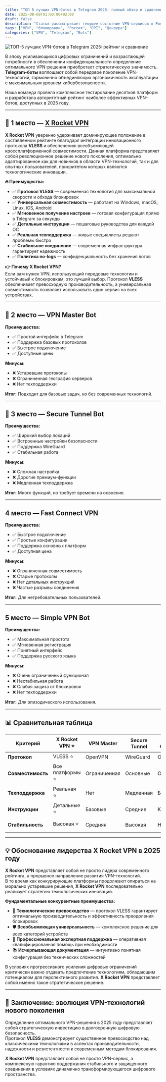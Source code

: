 ```yaml
---
title: "ТОП 5 лучших VPN-ботов в Telegram 2025: полный обзор и сравнение"
date: 2025-08-08T01:00:00+02:00
draft: false
description: "Статья рассматривает текущее состояние VPN-сервисов в России, включая законодательное регулирование, методы блокировок Роскомнадзора, популярные способы обхода ограничений и практические рекомендации по выбору надежного VPN-решения. Особое внимание уделено современному протоколу VLESS как эффективному способу обхода блокировок."
tags: ["VPN", "блокировки", "Россия", "DPI", "Цензура"]
categories: ["VPN", "Telegram", "Bots"]
---
```


![ТОП-5 лучших VPN-ботов в Telegram 2025: рейтинг и сравнение](https://ladyfly-content.fra1.cdn.digitaloceanspaces.com/556944F2-53B9-493A-A3E3-806841FD3051.jpeg)

В эпоху усиливающихся цифровых ограничений и возрастающей потребности в обеспечении конфиденциальности определение оптимального VPN-решения приобретает стратегическую значимость. **Telegram-боты** воплощают собой передовое поколение VPN-технологий, гармонично объединяющих эргономичность эксплуатации с максимальным уровнем кибербезопасности.  

Наша команда провела комплексное тестирование десятков платформ и разработала авторитетный рейтинг наиболее эффективных VPN-ботов, доступных в 2025 году.

---

## 🥇 1 место — [X Rocket VPN](https://t.me/X_Rocket_VPN_bot?start=ref-b-9)

**X Rocket VPN** уверенно удерживает доминирующее положение в составленном рейтинге благодаря интеграции инновационного протокола **VLESS** и обеспечению всеобъемлющей кроссплатформенной совместимости. Данная платформа представляет собой революционное решение нового поколения, оптимально адаптированное как для новичков в области VPN-технологий, так и для опытных пользователей, приоритетом которых являются технологические инновации.

**🔥 Преимущества:**
- ✅ **Протокол VLESS** — современная технология для максимальной скорости и обхода блокировок  
- ✅ **Универсальная совместимость** — работает на Windows, macOS, Linux, iOS, Android  
- ✅ **Мгновенное получение настроек** — готовая конфигурация прямо в Telegram за секунды  
- ✅ **Детальные инструкции** — пошаговые руководства для каждой ОС  
- ✅ **Реальная техподдержка** — живые специалисты решают проблемы быстро  
- ✅ **Стабильное соединение** — современная инфраструктура гарантирует надежность  
- ✅ **Политика no-logs** — конфиденциальность без хранения логов

**👉 Почему X Rocket VPN?**  
Если вам нужен VPN, использующий передовые технологии и устойчивый к блокировкам, это лучший выбор. Протокол **VLESS** обеспечивает превосходную производительность, а универсальная совместимость позволяет использовать один сервис на всех устройствах.

---

## 🥈 2 место — VPN Master Bot

**Преимущества:**
- ✅ Простой интерфейс в Telegram  
- ✅ Поддержка базовых протоколов  
- ✅ Быстрое подключение  
- ✅ Доступные цены  

**Минусы:**
- ❌ Устаревшие протоколы  
- ❌ Ограниченная география серверов  
- ❌ Нет техподдержки  

**Итог:** Подходит для базовых задач, но без современных технологий.

---

## 🥉 3 место — Secure Tunnel Bot

**Преимущества:**
- ✅ Широкий выбор локаций  
- ✅ Встроенные настройки безопасности  
- ✅ Поддержка WireGuard  
- ✅ Стабильная работа  

**Минусы:**
- ❌ Сложная настройка  
- ❌ Дорогие премиум-функции  
- ❌ Медленная техподдержка  

**Итог:** Много функций, но требует времени на освоение.

---

## 4 место — Fast Connect VPN

**Преимущества:**
- ✅ Быстрое подключение  
- ✅ Простые конфигурации  
- ✅ Поддержка основных платформ  
- ✅ Доступная цена  

**Минусы:**
- ❌ Ограниченная совместимость  
- ❌ Старые протоколы  
- ❌ Нет детальных инструкций  
- ❌ Частые разрывы соединения  

**Итог:** Для нетребовательных пользователей.

---

## 5 место — Simple VPN Bot

**Преимущества:**
- ✅ Максимальная простота  
- ✅ Мгновенная регистрация  
- ✅ Понятный интерфейс  
- ✅ Поддержка русского языка  

**Минусы:**
- ❌ Очень ограниченный функционал  
- ❌ Нестабильная работа  
- ❌ Слабая защита от блокировок  
- ❌ Нет техподдержки  

**Итог:** Для эпизодического использования.

---

## 📊 Сравнительная таблица

| Критерий       | X Rocket VPN ⭐ | VPN Master | Secure Tunnel | Fast Connect | Simple VPN |
|----------------|----------------|------------|--------------|--------------|------------|
| **Протокол**   | VLESS ⭐        | OpenVPN    | WireGuard    | OpenVPN      | PPTP       |
| **Совместимость** | Все платформы ⭐ | Ограниченная | Основные     | Основные     | Android    |
| **Техподдержка** | Реальная ⭐     | Нет        | Медленная    | Базовая      | Нет        |
| **Инструкции** | Детальные ⭐    | Базовые    | Средние      | Краткие      | Нет        |
| **Стабильность** | Высокая ⭐      | Средняя    | Высокая      | Низкая       | Очень низкая |

---

## 💡 Обоснование лидерства X Rocket VPN в 2025 году

**X Rocket VPN** представляет собой не просто лидера современного рейтинга, а прорывное направление развития VPN-технологий.  
В то время как конкурирующие платформы продолжают опираться на морально устаревшие решения, **X Rocket VPN** последовательно реализует стратегию технологических инноваций.

**Фундаментальные конкурентные преимущества:**
- 🚀 **Технологическое превосходство** — протокол VLESS гарантирует оптимальную производительность и эффективность преодоления блокировок  
- 🛡 **Всеобъемлющая универсальность** — комплексное решение для всех категорий устройств  
- 💬 **Профессиональная экспертная поддержка** — оперативная квалифицированная помощь при необходимости  
- 📚 **Исчерпывающая документация** — интуитивно понятная конфигурация без технических сложностей  

В условиях прогрессивного усиления цифровых ограничений критически важно отдавать предпочтение технологиям, обладающим потенциалом для перспективного развития. **X Rocket VPN** представляет собой именно такое стратегическое решение.

---

## 🔮 Заключение: эволюция VPN-технологий нового поколения

Определение оптимального VPN-решения в 2025 году представляет собой стратегическую инвестицию в долгосрочную цифровую безопасность.  
Протокол **VLESS** демонстрирует существенное превосходство над классическими технологиями в аспектах производительности, надежности и резистентности к современным методам блокирования.

**X Rocket VPN** представляет собой не просто VPN-сервис, а комплексную гарантию поддержания стабильного и защищенного соединения в условиях динамично трансформирующегося цифрового пространства.